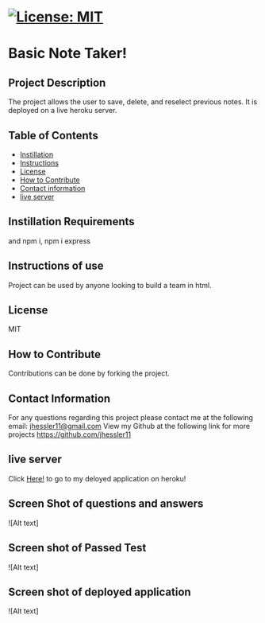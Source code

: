 
# [![License: MIT](https://img.shields.io/badge/License-MIT-yellow.svg)](https://opensource.org/licenses/MIT)
  
  # Basic Note Taker!

  ## Project Description 
  The project allows the user to save, delete, and reselect previous notes. It is deployed on a live heroku server. 
  
  ## Table of Contents
  - [Instillation](#Instillation-Requirements)
  - [Instructions](#Instructions-of-use)
  - [License](#License)
  - [How to Contribute](#How-to-Contribute) 
  - [Contact information](#Contact-information)
  - [live server](#liver-server)
  
  ## Instillation Requirements
  and npm i, npm i express

  ## Instructions of use
  Project can be used by anyone looking to build a team in html.

  ## License
  MIT

  ## How to Contribute
  Contributions can be done by forking the project.

  ## Contact Information 
  For any questions regarding this project please contact me at the following email: jhessler11@gmail.com
  View my Github at the following link for more projects https://github.com/jhessler11
  
  ## live server
  Click [Here!](https://hess-note-taker.herokuapp.com/) to go to my deloyed application on heroku!
  
  ## Screen Shot of questions and answers
  ![Alt text]
  
  ## Screen shot of Passed Test
  ![Alt text]
  
  ## Screen shot of deployed application
  ![Alt text]
